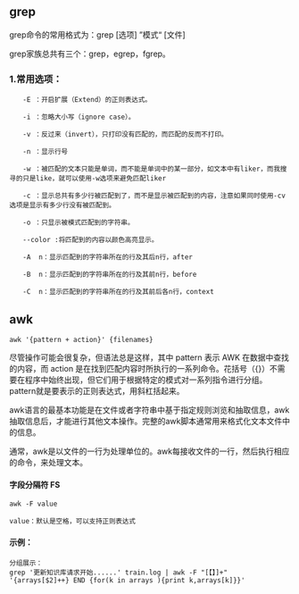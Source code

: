 ## grep

grep命令的常用格式为：grep  [选项]  ”模式“  [文件]

grep家族总共有三个：grep，egrep，fgrep。


### 1.常用选项：

	　　-E ：开启扩展（Extend）的正则表达式。
	
	　　-i ：忽略大小写（ignore case）。
	
	　　-v ：反过来（invert），只打印没有匹配的，而匹配的反而不打印。
	
	　　-n ：显示行号
	
	　　-w ：被匹配的文本只能是单词，而不能是单词中的某一部分，如文本中有liker，而我搜寻的只是like，就可以使用-w选项来避免匹配liker
	
	　　-c ：显示总共有多少行被匹配到了，而不是显示被匹配到的内容，注意如果同时使用-cv选项是显示有多少行没有被匹配到。
	
	　　-o ：只显示被模式匹配到的字符串。
	
	　　--color :将匹配到的内容以颜色高亮显示。
	
	　　-A  n：显示匹配到的字符串所在的行及其后n行，after
	
	　　-B  n：显示匹配到的字符串所在的行及其前n行，before
	
	　　-C  n：显示匹配到的字符串所在的行及其前后各n行，context


## awk 

	awk '{pattern + action}' {filenames}

尽管操作可能会很复杂，但语法总是这样，其中 pattern 表示 AWK 在数据中查找的内容，而 action 是在找到匹配内容时所执行的一系列命令。花括号（{}）不需要在程序中始终出现，但它们用于根据特定的模式对一系列指令进行分组。 pattern就是要表示的正则表达式，用斜杠括起来。

awk语言的最基本功能是在文件或者字符串中基于指定规则浏览和抽取信息，awk抽取信息后，才能进行其他文本操作。完整的awk脚本通常用来格式化文本文件中的信息。

通常，awk是以文件的一行为处理单位的。awk每接收文件的一行，然后执行相应的命令，来处理文本。

#### 字段分隔符 FS

	awk -F value

	value：默认是空格，可以支持正则表达式

#### 示例：

	分组展示：
	grep '更新知识库请求开始......' train.log | awk -F "[【】]+" '{arrays[$2]++} END {for(k in arrays ){print k,arrays[k]}}'
